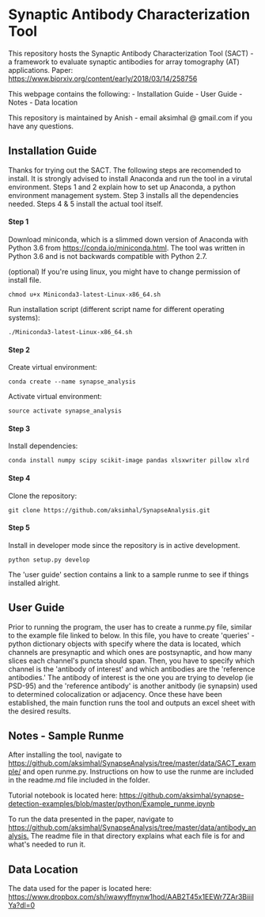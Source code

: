 # Synaptic Antibody Characterization Tool
This repository hosts the Synaptic Antibody Characterization Tool (SACT) - a framework to evaluate synaptic antibodies for array tomography (AT) applications.  Paper: <https://www.biorxiv.org/content/early/2018/03/14/258756>

This webpage contains the following: 
    - Installation Guide 
    - User Guide 
    - Notes
    - Data location 

This repository is maintained by Anish - email aksimhal @ gmail.com if you have any questions. 


## Installation Guide 
Thanks for trying out the SACT.  The following steps are recomended to install.  It is strongly advised to install Anaconda and run the tool in a virutal environment. Steps 1 and 2 explain how to set up Anaconda, a python environment management system. Step 3 installs all the dependencies needed.  Steps 4 & 5 install the actual tool itself.  

#### Step 1
Download miniconda, which is a slimmed down version of Anaconda with Python 3.6 from <https://conda.io/miniconda.html>.  The tool was written in Python 3.6 and is not backwards compatible with Python 2.7. 

(optional) If you're using linux, you might have to change permission of install file. 
```
chmod u+x Miniconda3-latest-Linux-x86_64.sh
```
Run installation script (different script name for different operating systems): 
```
./Miniconda3-latest-Linux-x86_64.sh
```

#### Step 2
Create virtual environment: 
```
conda create --name synapse_analysis
```

Activate virtual environment: 
```
source activate synapse_analysis
```

#### Step 3
Install dependencies: 
```
conda install numpy scipy scikit-image pandas xlsxwriter pillow xlrd
```

#### Step 4
Clone the repository: 
```
git clone https://github.com/aksimhal/SynapseAnalysis.git
```

#### Step 5
Install in developer mode since the repository is in active development. 
```
python setup.py develop
```

The 'user guide' section contains a link to a sample runme to see if things installed alright. 

## User Guide 
Prior to running the program, the user has to create a runme.py file, similar to the example file linked to below.  In this file, you have to create 'queries' - python dictionary objects with specify where the data is located, which channels are presynaptic and which ones are postsynaptic, and how many slices each channel's puncta should span.  Then, you have to specify which channel is the 'antibody of interest' and which antibodies are the 'reference antibodies.' The antibody of interest is the one you are trying to develop (ie PSD-95) and the 'reference antibody' is another anitbody (ie synapsin) used to determined colocalization or adjacency.  Once these have been established, the main function runs the tool and outputs an excel sheet with the desired results. 

## Notes - Sample Runme
After installing the tool, navigate to <https://github.com/aksimhal/SynapseAnalysis/tree/master/data/SACT_example/> and open runme.py. Instructions on how to use the runme are included in the readme.md file included in the folder. 

Tutorial notebook is located here: https://github.com/aksimhal/synapse-detection-examples/blob/master/python/Example_runme.ipynb

To run the data presented in the paper, navigate to <https://github.com/aksimhal/SynapseAnalysis/tree/master/data/antibody_analysis.>  The readme file in that directory explains what each file is for and what's needed to run it. 



## Data Location 
The data used for the paper is located here: <https://www.dropbox.com/sh/iwawyffnynw1hod/AAB2T45x1EEWr7ZAr3BiiiIYa?dl=0>
